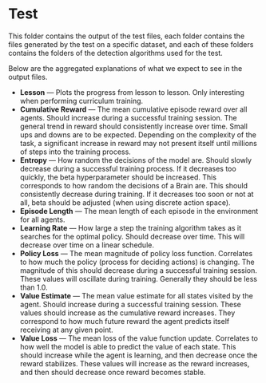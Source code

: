 # Test

This folder contains the output of the test files, each folder contains the files generated by the test on a specific dataset, and each of these folders contains the folders of the detection algorithms used for the test.

Below are the aggregated explanations of what we expect to see in the output files.

- **Lesson** — Plots the progress from lesson to lesson. Only interesting when performing curriculum training.
- **Cumulative Reward** — The mean cumulative episode reward over all agents. Should increase during a successful training session. The general trend in reward should consistently increase over time. Small ups and downs are to be expected. Depending on the complexity of the task, a significant increase in reward may not present itself until millions of steps into the training process.
- **Entropy** — How random the decisions of the model are. Should slowly decrease during a successful training process. If it decreases too quickly, the beta hyperparameter should be increased. This corresponds to how random the decisions of a Brain are. This should consistently decrease during training. If it decreases too soon or not at all, beta should be adjusted (when using discrete action space).
- **Episode Length** — The mean length of each episode in the environment for all agents.
- **Learning Rate** — How large a step the training algorithm takes as it searches for the optimal policy. Should decrease over time. This will decrease over time on a linear schedule.
- **Policy Loss** — The mean magnitude of policy loss function. Correlates to how much the policy (process for deciding actions) is changing. The magnitude of this should decrease during a successful training session. These values will oscillate during training. Generally they should be less than 1.0.
- **Value Estimate** — The mean value estimate for all states visited by the agent. Should increase during a successful training session. These values should increase as the cumulative reward increases. They correspond to how much future reward the agent predicts itself receiving at any given point.
- **Value Loss** — The mean loss of the value function update. Correlates to how well the model is able to predict the value of each state. This should increase while the agent is learning, and then decrease once the reward stabilizes. These values will increase as the reward increases, and then should decrease once reward becomes stable.
